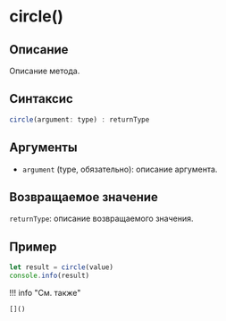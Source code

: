 # circle()

## Описание
Описание метода.

## Синтаксис
```javascript
circle(argument: type) : returnType
```

## Аргументы
- `argument` (type, обязательно): описание аргумента.

## Возвращаемое значение
`returnType`: описание возвращаемого значения.

## Пример
```javascript linenums="1"
let result = circle(value)
console.info(result)
```

!!! info "См. также"

    []()

